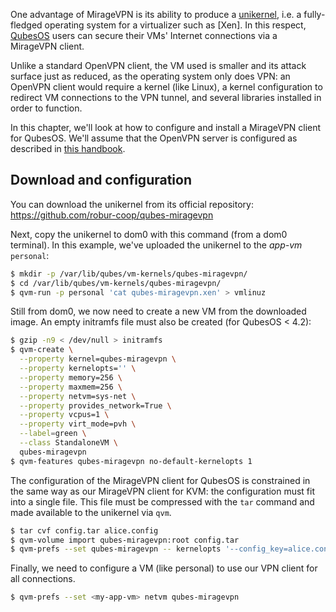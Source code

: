 One advantage of MirageVPN is its ability to produce a [unikernel][mirageos],
i.e. a fully-fledged operating system for a virtualizer such as [Xen]. In this
respect, [QubesOS][qubesos] users can secure their VMs' Internet connections via
a MirageVPN client.

Unlike a standard OpenVPN client, the VM used is smaller and its attack surface
just as reduced, as the operating system only does VPN: an OpenVPN client would
require a kernel (like Linux), a kernel configuration to redirect VM connections
to the VPN tunnel, and several libraries installed in order to function.

In this chapter, we'll look at how to configure and install a MirageVPN client
for QubesOS. We'll assume that the OpenVPN server is configured as described in
[this handbook](./simple_openvpn_server.md).

## Download and configuration

You can download the unikernel from its official repository:
https://github.com/robur-coop/qubes-miragevpn

Next, copy the unikernel to dom0 with this command (from a dom0 terminal). In
this example, we've uploaded the unikernel to the _app-vm_ `personal`:
```sh
$ mkdir -p /var/lib/qubes/vm-kernels/qubes-miragevpn/
$ cd /var/lib/qubes/vm-kernels/qubes-miragevpn/
$ qvm-run -p personal 'cat qubes-miragevpn.xen' > vmlinuz
```

Still from dom0, we now need to create a new VM from the downloaded image. An
empty initramfs file must also be created (for QubesOS < 4.2):
```sh
$ gzip -n9 < /dev/null > initramfs
$ qvm-create \
  --property kernel=qubes-miragevpn \
  --property kernelopts='' \
  --property memory=256 \
  --property maxmem=256 \
  --property netvm=sys-net \
  --property provides_network=True \
  --property vcpus=1 \
  --property virt_mode=pvh \
  --label=green \
  --class StandaloneVM \
  qubes-miragevpn
$ qvm-features qubes-miragevpn no-default-kernelopts 1
```

The configuration of the MirageVPN client for QubesOS is constrained in the same
way as our MirageVPN client for KVM: the configuration must fit into a single
file. This file must be compressed with the `tar` command and made available to
the unikernel via `qvm`.
```sh
$ tar cvf config.tar alice.config
$ qvm-volume import qubes-miragevpn:root config.tar
$ qvm-prefs --set qubes-miragevpn -- kernelopts '--config_key=alice.config'
```

Finally, we need to configure a VM (like personal) to use our VPN client for all
connections.
```sh
$ qvm-prefs --set <my-app-vm> netvm qubes-miragevpn
```

[mirageos]: https://mirage.io/
[qubesos]: https://www.qubes-os.org/

